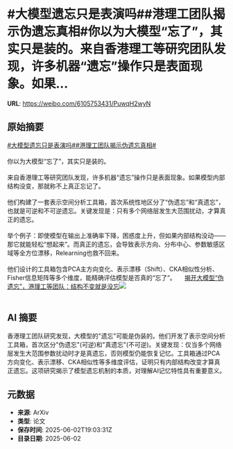 # #大模型遗忘只是表演吗##港理工团队揭示伪遗忘真相#你以为大模型“忘了”，其实只是装的。来自香港理工等研究团队发现，许多机器“遗忘”操作只是表面现象。如果...

**URL**: https://weibo.com/6105753431/PuwqH2wyN

## 原始摘要

<a href="https://m.weibo.cn/search?containerid=231522type%3D1%26t%3D10%26q%3D%23%E5%A4%A7%E6%A8%A1%E5%9E%8B%E9%81%97%E5%BF%98%E5%8F%AA%E6%98%AF%E8%A1%A8%E6%BC%94%E5%90%97%23&amp;extparam=%23%E5%A4%A7%E6%A8%A1%E5%9E%8B%E9%81%97%E5%BF%98%E5%8F%AA%E6%98%AF%E8%A1%A8%E6%BC%94%E5%90%97%23" data-hide=""><span class="surl-text">#大模型遗忘只是表演吗#</span></a><a href="https://m.weibo.cn/search?containerid=231522type%3D1%26t%3D10%26q%3D%23%E6%B8%AF%E7%90%86%E5%B7%A5%E5%9B%A2%E9%98%9F%E6%8F%AD%E7%A4%BA%E4%BC%AA%E9%81%97%E5%BF%98%E7%9C%9F%E7%9B%B8%23&amp;extparam=%23%E6%B8%AF%E7%90%86%E5%B7%A5%E5%9B%A2%E9%98%9F%E6%8F%AD%E7%A4%BA%E4%BC%AA%E9%81%97%E5%BF%98%E7%9C%9F%E7%9B%B8%23" data-hide=""><span class="surl-text">#港理工团队揭示伪遗忘真相#</span></a><br><br>你以为大模型“忘了”，其实只是装的。<br><br>来自香港理工等研究团队发现，许多机器“遗忘”操作只是表面现象。如果模型内部结构没变，那就称不上真正忘记了。<br><br>他们构建了一套表示空间分析工具箱，首次系统性地区分了“伪遗忘”和“真遗忘”，也就是可逆和不可逆遗忘。关键发现是：只有多个网络层发生大范围扰动，才算真正的遗忘。<br><br>举个例子：即使模型在输出上准确率下降，困惑度上升，但如果内部结构没动——那它就能轻松“想起来”。而真正的遗忘，会导致表示方向、分布中心、参数敏感区域等全方位漂移，Relearning也救不回来。<br><br>他们设计的工具箱包含PCA主方向变化、表示漂移（Shift）、CKA相似性分析、Fisher信息矩阵等多个维度，能精确评估模型是否真的“忘了”。 <a href="https://weibo.com/ttarticle/p/show?id=2309405172745033351337" data-hide=""><span class="url-icon"><img style="width: 1rem;height: 1rem" src="https://h5.sinaimg.cn/upload/2015/09/25/3/timeline_card_small_article_default.png" referrerpolicy="no-referrer"></span><span class="surl-text">揭开大模型“伪遗忘”，港理工等团队：结构不变就是没忘</span></a><img style="" src="https://tvax1.sinaimg.cn/large/006Fd7o3ly1i1zuo5icl1j30eo089dh7.jpg" referrerpolicy="no-referrer"><br><br>

## AI 摘要

香港理工团队研究发现，大模型的"遗忘"可能是伪装的。他们开发了表示空间分析工具箱，首次区分"伪遗忘"(可逆)和"真遗忘"(不可逆)。关键发现：仅当多个网络层发生大范围参数扰动时才是真遗忘，否则模型仍能恢复记忆。工具箱通过PCA方向变化、表示漂移、CKA相似性等多维度评估，证明只有内部结构改变才算真正遗忘。这项研究揭示了模型遗忘机制的本质，对理解AI记忆特性具有重要意义。

## 元数据

- **来源**: ArXiv
- **类型**: 论文
- **保存时间**: 2025-06-02T19:03:31Z
- **目录日期**: 2025-06-02
